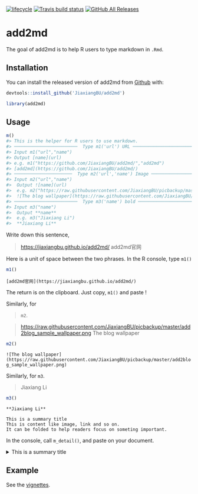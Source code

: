 
<!-- README.md is generated from README.Rmd. Please edit that file -->

[![lifecycle](https://img.shields.io/badge/lifecycle-experimental-orange.svg)](https://www.tidyverse.org/lifecycle/#experimental)
[![Travis build
status](https://travis-ci.org/JiaxiangBU/add2md.svg?branch=master)](https://travis-ci.org/JiaxiangBU/add2md)
[![GitHub All
Releases](https://img.shields.io/github/downloads/JiaxiangBU/add2md/total.svg)](https://github.com/JiaxiangBU/add2md)

# add2md

The goal of add2md is to help R users to type markdown in `.Rmd`.

## Installation

You can install the released version of add2md from
[Github](https://github.com/JiaxiangBU/add2md) with:

``` r
devtools::install_github('JiaxiangBU/add2md')
```

``` r
library(add2md)
```

## Usage

``` r
m()
#> This is the helper for R users to use markdown.
#> ────────────────────────  Type m1('url') URL ────────────────────────
#> Input m1("url","name")
#> Output [name](url)
#> e.g. m1("https://github.com/JiaxiangBU/add2md/","add2md")
#> [add2md](https://github.com/JiaxiangBU/add2md/)
#> ──────────────────────  Type m2('url','name') Image ──────────────────────
#> Input m2("url","name")
#>  Output ![name](url)
#>  e.g. m2("https://raw.githubusercontent.com/JiaxiangBU/picbackup/master/add2blog_sample_wallpaper.png","The blog wallpaper")
#>  ![The blog wallpaper](https://raw.githubusercontent.com/JiaxiangBU/picbackup/master/add2blog_sample_wallpaper.png)
#> ────────────────────────  Type m3('name') bold ────────────────────────
#> Input m3("name")
#>  Output **name**
#>  e.g. m3("Jiaxiang Li")
#>  **Jiaxiang Li**
```

Write down this sentence,

> <https://jiaxiangbu.github.io/add2md/> add2md官网

Here is a unit of space between the two phrases. In the R console, type
`m1()`

``` r
m1()
```

`[add2md官网](https://jiaxiangbu.github.io/add2md/)`

The return is on the clipboard. Just copy, `m1()` and paste \!

Similarly, for
> `m2`.

> <https://raw.githubusercontent.com/JiaxiangBU/picbackup/master/add2blog_sample_wallpaper.png>
> The blog wallpaper

``` r
m2()
```

`![The blog
wallpaper](https://raw.githubusercontent.com/JiaxiangBU/picbackup/master/add2blog_sample_wallpaper.png)`

Similarly, for `m3`.

> Jiaxiang Li

``` r
m3()
```

`**Jiaxiang Li**`

    This is a summary title
    This is content like image, link and so on.
    It can be folded to help readers focus on someting important. 

In the console, call `m_detail()`, and paste on your document.

<details>

<summary>This is a summary title</summary>

This is content like image, link and so on. It can be folded to help
readers focus on someting important.

</details>

## Example

See the [vignettes](https://jiaxiangbu.github.io/add2md/articles/).
